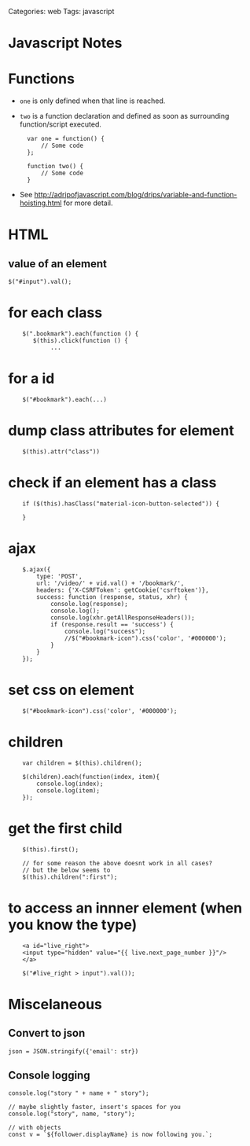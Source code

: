 Categories: web
Tags: javascript

# Javascript Notes

# Functions

- `one` is only defined when that line is reached.
- `two` is a function declaration and defined as soon as surrounding function/script executed.

        var one = function() {
            // Some code
        };

        function two() {
            // Some code
        }

- See http://adripofjavascript.com/blog/drips/variable-and-function-hoisting.html for more detail.

# HTML

## value of an element

	$("#input").val();

# for each class

		$(".bookmark").each(function () {
           $(this).click(function () {
           		...


# for a id

		$("#bookmark").each(...)

# dump class attributes for element

		$(this).attr("class"))

# check if an element has a class

		if ($(this).hasClass("material-icon-button-selected")) {

		}

# ajax

        $.ajax({
            type: 'POST',
            url: '/video/' + vid.val() + '/bookmark/',
            headers: {'X-CSRFToken': getCookie('csrftoken')},
            success: function (response, status, xhr) {
                console.log(response);
                console.log();
                console.log(xhr.getAllResponseHeaders());
                if (response.result == 'success') {
                    console.log("success");
                    //$("#bookmark-icon").css('color', '#000000');
                }
            }
        });

# set css on element

		$("#bookmark-icon").css('color', '#000000');


# children

   		var children = $(this).children();

        $(children).each(function(index, item){
            console.log(index);
            console.log(item);
        });

# get the first child

		$(this).first();

		// for some reason the above doesnt work in all cases?
		// but the below seems to
		$(this).children(":first");

# to access an innner element (when you know the type)

		<a id="live_right">
		<input type="hidden" value="{{ live.next_page_number }}"/>
		</a>

		$("#live_right > input").val());


# Miscelaneous

## Convert to json

    json = JSON.stringify({'email': str})

## Console logging

    console.log("story " + name + " story");

    // maybe slightly faster, insert's spaces for you
    console.log("story", name, "story");

    // with objects
    const v = `${follower.displayName} is now following you.`;

